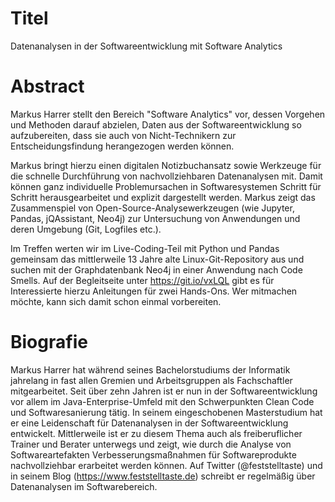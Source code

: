 # Titel

Datenanalysen in der Softwareentwicklung mit Software Analytics


# Abstract

Markus Harrer stellt den Bereich "Software Analytics" vor, dessen Vorgehen und Methoden darauf abzielen, Daten aus der Softwareentwicklung so aufzubereiten, dass sie auch von Nicht-Technikern zur Entscheidungsfindung herangezogen werden können. 

Markus bringt hierzu einen digitalen Notizbuchansatz sowie Werkzeuge für die schnelle Durchführung von nachvollziehbaren Datenanalysen mit. Damit können ganz individuelle Problemursachen in Softwaresystemen Schritt für Schritt herausgearbeitet und explizit dargestellt werden. Markus zeigt das Zusammenspiel von Open-Source-Analysewerkzeugen (wie Jupyter, Pandas, jQAssistant, Neo4j) zur Untersuchung von Anwendungen und deren Umgebung (Git, Logfiles etc.). 

Im Treffen werten wir im Live-Coding-Teil mit Python und Pandas gemeinsam das mittlerweile 13 Jahre alte Linux-Git-Repository aus und suchen mit der Graphdatenbank Neo4j in einer Anwendung nach Code Smells. Auf der Begleitseite unter https://git.io/vxLQL gibt es für Interessierte hierzu Anleitungen für zwei Hands-Ons. Wer mitmachen möchte, kann sich damit schon einmal vorbereiten.


# Biografie

Markus Harrer hat während seines Bachelorstudiums der Informatik jahrelang in fast allen Gremien und Arbeitsgruppen als Fachschaftler mitgearbeitet. Seit über zehn Jahren ist er nun in der Softwareentwicklung vor allem im Java-Enterprise-Umfeld mit den Schwerpunkten Clean Code und Softwaresanierung tätig. In seinem eingeschobenen Masterstudium hat er eine Leidenschaft für Datenanalysen in der Softwareentwicklung entwickelt. Mittlerweile ist er zu diesem Thema auch als freiberuflicher Trainer und Berater unterwegs und zeigt, wie durch die Analyse von Softwareartefakten Verbesserungsmaßnahmen für Softwareprodukte nachvollziehbar erarbeitet werden können. Auf Twitter (@feststelltaste) und in seinem Blog (https://www.feststelltaste.de) schreibt er regelmäßig über Datenanalysen im Softwarebereich.

